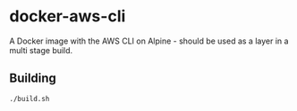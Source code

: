 # docker-aws-cli

A Docker image with the AWS CLI on Alpine - should be used as a layer in a multi stage build.

## Building

```bash
./build.sh
```
